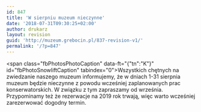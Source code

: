 ```yaml
---
id: 847
title: 'W sierpniu muzeum nieczynne'
date: '2018-07-31T09:30:25+02:00'
author: drukarz
layout: revision
guid: 'http://muzeum.grebocin.pl/837-revision-v1/'
permalink: '/?p=847'
---
```


<span class="fbPhotosPhotoCaption" data-ft="{"tn":"K"}" id="fbPhotoSnowliftCaption" tabindex="0"><span class="hasCaption">Wszystkich chętnych na zwiedzanie naszego muzeum informujemy, że w dniach 1-31 sierpnia muzeum będzie nieczynne z powodu wcześniej zaplanowanych prac konserwatorskich. W związku z tym zapraszamy od września. Przypominamy też że rezerwacje na 2019 rok trwają, więc warto wcześniej zarezerwować dogodny termin.</span></span>